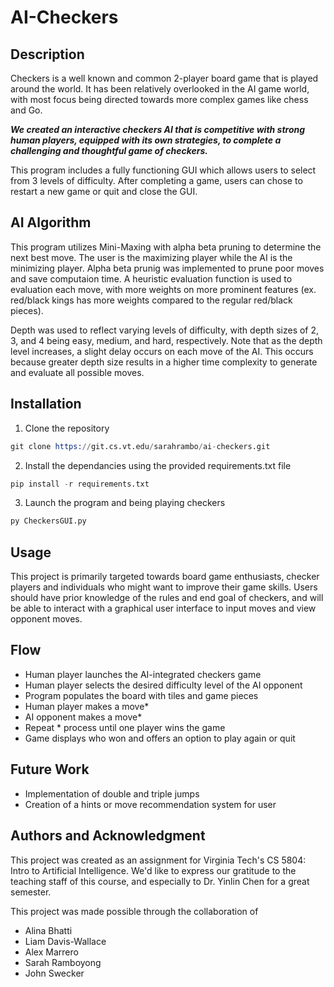 # AI-Checkers


## Description
Checkers is a well known and common 2-player board game that is played around the world. It has been relatively overlooked in the AI game world, with most focus being directed towards more complex games like chess and Go. <p>***We created an interactive checkers AI that is competitive with strong human players, equipped with its own strategies, to complete a challenging and thoughtful game of checkers.***<br>
<p>This program includes a fully functioning GUI which allows users to select from 3 levels of difficulty. After completing a game, users can chose to restart a new game or quit and close the GUI.
<br>


## AI Algorithm

This program utilizes Mini-Maxing with alpha beta pruning to determine the next best move. The user is the maximizing player while the AI is the minimizing player. Alpha beta prunig was implemented to prune poor moves and save computaion time. A heuristic evaluation function is used to evaluation each move, with more weights on more prominent features (ex. red/black kings has more weights compared to the regular red/black pieces).

<p>Depth was used to reflect varying levels of difficulty, with depth sizes of 2, 3, and 4 being easy, medium, and hard, respectively. Note that as the depth level increases, a slight delay occurs on each move of the AI. This occurs because greater depth size results in a higher time complexity to generate and evaluate all possible moves.<br>


## Installation
1. Clone the repository
```s
git clone https://git.cs.vt.edu/sarahrambo/ai-checkers.git
```

2. Install the dependancies using the provided requirements.txt file
```s
pip install -r requirements.txt

```
3. Launch the program and being playing checkers
```s
py CheckersGUI.py
```

## Usage
This project is primarily targeted towards board game enthusiasts, checker players and individuals who might want to improve their game skills. Users should have prior knowledge of the rules and end goal of checkers, and will be able to interact with a graphical user interface to input moves and view opponent moves. 

## Flow
* Human player launches the AI-integrated checkers game
* Human player selects the desired difficulty level of the AI opponent
* Program populates the board with tiles and game pieces
* Human player makes a move*
* AI opponent makes a move*
* Repeat * process until one player wins the game
* Game displays who won and offers an option to play again or quit


## Future Work
* Implementation of double and triple jumps
* Creation of a hints or move recommendation system for user


## Authors and Acknowledgment
This project was created as an assignment for Virginia Tech's CS 5804: Intro to Artificial Intelligence. We'd like to express our gratitude to the teaching staff of this course, and especially to Dr. Yinlin Chen for a great semester. 

<p>This project was made possible through the collaboration of<br>

* Alina Bhatti
* Liam Davis-Wallace
* Alex Marrero
* Sarah Ramboyong
* John Swecker


